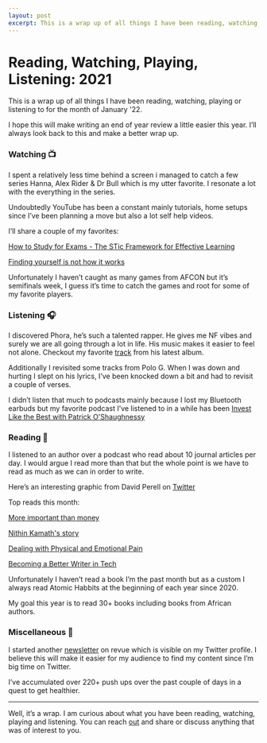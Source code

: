 ```yaml
---
layout: post
excerpt: This is a wrap up of all things I have been reading, watching, playing or listening to for the month of January '22.
---
```


# Reading, Watching, Playing, Listening: 2021

This is a wrap up of all things I have been reading, watching, playing or listening to for the month of January '22.

I hope this will make writing an end of year review a little easier this year. I’ll always look back to this and make a better wrap up. 

### Watching 📺

I spent a relatively less time behind a screen i managed to catch a few series Hanna, Alex Rider & Dr Bull which is my utter favorite. I resonate a lot with the everything in the series. 

Undoubtedly YouTube has been a constant mainly tutorials, home setups since I’ve been planning a move but also a lot self help videos. 

I’ll share a couple of my favorites:

[How to Study for Exams - The STic Framework for Effective Learning](https://www.youtube.com/watch?v=k5A26Sc63F0)

[Finding yourself is not how it works](https://www.youtube.com/watch?v=TuN1S-gWBfA)

Unfortunately I haven’t caught as many games from AFCON but it’s semifinals week, I guess it’s time to catch the games and root for some of my favorite players. 

### Listening 🎧

I discovered Phora, he’s such a talented rapper. He gives me NF vibes and surely we are all going through a lot in life. His music makes it easier to feel not alone. Checkout my favorite [track](https://www.youtube.com/watch?v=r5jAwJzqdvs) from his latest album.

Additionally I revisited some tracks from Polo G. When I was down and hurting I slept on his lyrics, I’ve been knocked down a bit and had to revisit a couple of verses.

I didn’t listen that much to podcasts mainly because I lost my Bluetooth earbuds but my favorite podcast I’ve listened to in a while has been [Invest Like the Best with Patrick O'Shaughnessy](https://podcasts.apple.com/us/podcast/invest-like-the-best-with-patrick-oshaughnessy/id1154105909)

### Reading 📖 

I listened to an author over a podcast who read about 10 journal articles per day. I would argue I read more than that but the whole point is we have to read as much as we can in order to write. 

Here’s an interesting graphic from David Perell on [Twitter](https://twitter.com/david_perell/status/1411871612702543872?s=20&t=HmP1Ua38QgcRM7IiEQL-Mg)

Top reads this month:

[More important than money](https://zerodha.com/z-connect/coin/more-important-than-money)

[Nithin Kamath's story](https://nithinkamath.me/)

[Dealing with Physical and Emotional Pain](https://sarkar.blog/posts/dealing-with-pain/)

[Becoming a Better Writer in Tech](https://blog.pragmaticengineer.com/becoming-a-better-writer-in-tech/)

Unfortunately I haven’t read a book I’m the past month but as a custom I always read Atomic Habbits at the beginning of each year since 2020.

My goal this year is to read 30+ books including books from African authors.

### Miscellaneous 🤠

I started another [newsletter](https://www.getrevue.co/profile/stuartelimu) on revue which is visible on my Twitter profile. I believe this will make it easier for my audience to find my content since I’m big time on Twitter. 

I’ve accumulated over 220+ push ups over the past couple of days in a quest to get healthier.

---

Well, it’s a wrap. I am curious about what you have been reading, watching, playing and listening. You can reach [out](https://twitter.com/stuartelimu) and share or discuss anything that was of interest to you.
